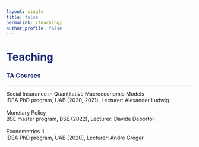 ```yaml
---
layout: single
title: false
permalink: /teaching/
author_profile: false
---
```

<h1 style="color:rgb(27,39,113);">Teaching</h1> 

<h3 style="color:rgb(27,39,113);">TA Courses</h3> 

<hr style = "height:0.5px;border-width:0;color:gray;background-color:rgb(216,216,216)">

Social Insurance in Quantitative Macroeconomic Models<br>
IDEA PhD program, UAB (2020, 2021), Lecturer: Alexander Ludwig<br>
  <br>
Monetary Policy<br>
BSE master program, BSE (2022), Lecturer: Davide Debortoli<br>
 <br>
Econometrics II<br>
IDEA PhD program, UAB (2020), Lecturer: André Gröger<br>
  <br>
    <br>
      <br>
        <br>
          <br>
            <br>
              <br>
                <br>
                  <br>
                    <br>
